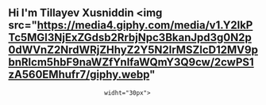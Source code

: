 ## Hi I'm Tillayev Xusniddin <img src="https://media4.giphy.com/media/v1.Y2lkPTc5MGI3NjExZGdsb2RrbjNpc3BkanJpd3g0N2p0dWVnZ2NrdWRjZHhyZ2Y5N2lrMSZlcD12MV9pbnRlcm5hbF9naWZfYnlfaWQmY3Q9cw/2cwPS1zA560EMhufr7/giphy.webp"
                               widht="30px">

